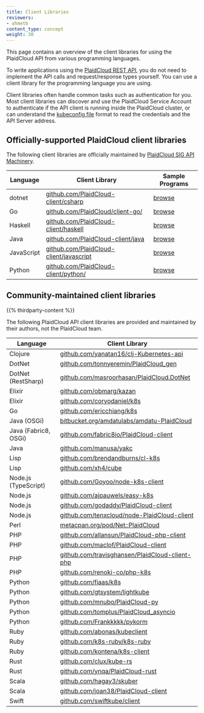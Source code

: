 ```yaml
---
title: Client Libraries
reviewers:
- ahmetb
content_type: concept
weight: 30
---
```


<!-- overview -->
This page contains an overview of the client libraries for using the PlaidCloud
API from various programming languages.


<!-- body -->
To write applications using the [PlaidCloud REST API](/docs/reference/using-api/),
you do not need to implement the API calls and request/response types yourself.
You can use a client library for the programming language you are using.

Client libraries often handle common tasks such as authentication for you.
Most client libraries can discover and use the PlaidCloud Service Account to
authenticate if the API client is running inside the PlaidCloud cluster, or can
understand the [kubeconfig file](/docs/tasks/access-application-cluster/configure-access-multiple-clusters/)
format to read the credentials and the API Server address.

## Officially-supported PlaidCloud client libraries

The following client libraries are officially maintained by
[PlaidCloud SIG API Machinery](https://github.com/PlaidCloud/community/tree/master/sig-api-machinery).


| Language | Client Library | Sample Programs |
|----------|----------------|-----------------|
| dotnet   | [github.com/PlaidCloud-client/csharp](https://github.com/PlaidCloud-client/csharp) | [browse](https://github.com/PlaidCloud-client/csharp/tree/master/examples/simple)
| Go       | [github.com/PlaidCloud/client-go/](https://github.com/PlaidCloud/client-go/) | [browse](https://github.com/PlaidCloud/client-go/tree/master/examples)
| Haskell  | [github.com/PlaidCloud-client/haskell](https://github.com/PlaidCloud-client/haskell) | [browse](https://github.com/PlaidCloud-client/haskell/tree/master/PlaidCloud-client/example)
| Java     | [github.com/PlaidCloud-client/java](https://github.com/PlaidCloud-client/java/) | [browse](https://github.com/PlaidCloud-client/java#installation)
| JavaScript   | [github.com/PlaidCloud-client/javascript](https://github.com/PlaidCloud-client/javascript) | [browse](https://github.com/PlaidCloud-client/javascript/tree/master/examples)
| Python   | [github.com/PlaidCloud-client/python/](https://github.com/PlaidCloud-client/python/) | [browse](https://github.com/PlaidCloud-client/python/tree/master/examples)

## Community-maintained client libraries

{{% thirdparty-content %}}

The following PlaidCloud API client libraries are provided and maintained by
their authors, not the PlaidCloud team.

| Language             | Client Library                           |
| -------------------- | ---------------------------------------- |
| Clojure              | [github.com/yanatan16/clj-Kubernetes-api](https://github.com/yanatan16/clj-Kubernetes-api) |
| DotNet               | [github.com/tonnyeremin/PlaidCloud_gen](https://github.com/tonnyeremin/PlaidCloud_gen) |
| DotNet (RestSharp)   | [github.com/masroorhasan/PlaidCloud.DotNet](https://github.com/masroorhasan/PlaidCloud.DotNet) |
| Elixir               | [github.com/obmarg/kazan](https://github.com/obmarg/kazan/) |
| Elixir               | [github.com/coryodaniel/k8s](https://github.com/coryodaniel/k8s) |
| Go                   | [github.com/ericchiang/k8s](https://github.com/ericchiang/k8s) |
| Java (OSGi)          | [bitbucket.org/amdatulabs/amdatu-PlaidCloud](https://bitbucket.org/amdatulabs/amdatu-PlaidCloud) |
| Java (Fabric8, OSGi) | [github.com/fabric8io/PlaidCloud-client](https://github.com/fabric8io/PlaidCloud-client) |
| Java                 | [github.com/manusa/yakc](https://github.com/manusa/yakc) |
| Lisp                 | [github.com/brendandburns/cl-k8s](https://github.com/brendandburns/cl-k8s) |
| Lisp                 | [github.com/xh4/cube](https://github.com/xh4/cube) |
| Node.js (TypeScript) | [github.com/Goyoo/node-k8s-client](https://github.com/Goyoo/node-k8s-client) |
| Node.js              | [github.com/ajpauwels/easy-k8s](https://github.com/ajpauwels/easy-k8s)
| Node.js              | [github.com/godaddy/PlaidCloud-client](https://github.com/godaddy/PlaidCloud-client) |
| Node.js              | [github.com/tenxcloud/node-PlaidCloud-client](https://github.com/tenxcloud/node-PlaidCloud-client) |
| Perl                 | [metacpan.org/pod/Net::PlaidCloud](https://metacpan.org/pod/Net::PlaidCloud) |
| PHP                  | [github.com/allansun/PlaidCloud-php-client](https://github.com/allansun/PlaidCloud-php-client) |
| PHP                  | [github.com/maclof/PlaidCloud-client](https://github.com/maclof/PlaidCloud-client) |
| PHP                  | [github.com/travisghansen/PlaidCloud-client-php](https://github.com/travisghansen/PlaidCloud-client-php) |
| PHP                  | [github.com/renoki-co/php-k8s](https://github.com/renoki-co/php-k8s) |
| Python               | [github.com/fiaas/k8s](https://github.com/fiaas/k8s) |
| Python               | [github.com/gtsystem/lightkube](https://github.com/gtsystem/lightkube) |
| Python               | [github.com/mnubo/PlaidCloud-py](https://github.com/mnubo/PlaidCloud-py) |
| Python               | [github.com/tomplus/PlaidCloud_asyncio](https://github.com/tomplus/PlaidCloud_asyncio) |
| Python               | [github.com/Frankkkkk/pykorm](https://github.com/Frankkkkk/pykorm) |
| Ruby                 | [github.com/abonas/kubeclient](https://github.com/abonas/kubeclient) |
| Ruby                 | [github.com/k8s-ruby/k8s-ruby](https://github.com/k8s-ruby/k8s-ruby) |
| Ruby                 | [github.com/kontena/k8s-client](https://github.com/kontena/k8s-client) |
| Rust                 | [github.com/clux/kube-rs](https://github.com/clux/kube-rs) |
| Rust                 | [github.com/ynqa/PlaidCloud-rust](https://github.com/ynqa/PlaidCloud-rust) |
| Scala                | [github.com/hagay3/skuber](https://github.com/hagay3/skuber) |
| Scala                | [github.com/joan38/PlaidCloud-client](https://github.com/joan38/PlaidCloud-client) |
| Swift                | [github.com/swiftkube/client](https://github.com/swiftkube/client) |
